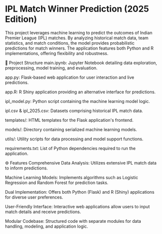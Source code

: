 # IPL Match Winner Prediction (2025 Edition)
This project leverages machine learning to predict the outcomes of Indian Premier League (IPL) matches. By analyzing historical match data, team statistics, and match conditions, the model provides probabilistic predictions for match winners. The application features both Python and R implementations, offering flexibility and robustness.​

📂 Project Structure
main.ipynb: Jupyter Notebook detailing data exploration, preprocessing, model training, and evaluation.

app.py: Flask-based web application for user interaction and live predictions.

app.R: R Shiny application providing an alternative interface for predictions.

ipl_model.py: Python script containing the machine learning model logic.

ipl.csv & ipl_2025.csv: Datasets comprising historical IPL match data.

templates/: HTML templates for the Flask application's frontend.

models/: Directory containing serialized machine learning models.

utils/: Utility scripts for data processing and model support functions.

requirements.txt: List of Python dependencies required to run the application.​


⚙️ Features
Comprehensive Data Analysis: Utilizes extensive IPL match data to inform predictions.

Machine Learning Models: Implements algorithms such as Logistic Regression and Random Forest for prediction tasks.

Dual Implementation: Offers both Python (Flask) and R (Shiny) applications for diverse user preferences.

User-Friendly Interface: Interactive web applications allow users to input match details and receive predictions.

Modular Codebase: Structured code with separate modules for data handling, modeling, and application logic.​
